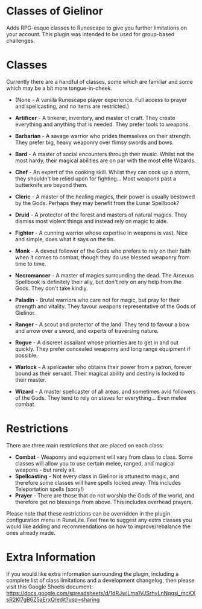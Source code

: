 # Classes of Gielinor
Adds RPG-esque classes to Runescape to give you further limitations on your account. This plugin was intended to be used for group-based challenges.

# Classes
Currently there are a handful of classes, some which are familiar and some which may be a bit more tongue-in-cheek.
* (None - A vanilla Runescape player experience. Full access to prayer and spellcasting, and no items are restricted.)

* **Artificer** - A tinkerer, inventory, and master of craft. They create everything and anything that is needed. They prefer tools to weapons.
* **Barbarian** - A savage warrior who prides themselves on their strength. They prefer big, heavy weaponry over flimsy swords and bows.
* **Bard** - A master of social encounters through their music. Whilst not the most hardy, their magical abilities are on par with the most elite Wizards.
* **Chef** - An expert of the cooking skill. Whilst they can cook up a storm, they shouldn't be relied upon for fighting... Most weapons past a butterknife are beyond them.
* **Cleric** - A master of the healing magics, their power is usually bestowed by the Gods. Perhaps they may benefit from the Lunar Spellbook?
* **Druid** - A protector of the forest and masters of natural magics. They dismiss most violent things and instead rely on magic to aide.
* **Fighter** - A cunning warrior whose expertise in weapons is vast. Nice and simple, does what it says on the tin.
* **Monk** - A devout follower of the Gods who prefers to rely on their faith when it comes to combat, though they do use blessed weaponry from time to time.
* **Necromancer** - A master of magics surrounding the dead. The Arceuus Spellbook is definitely their ally, but don't rely on any help from the Gods. They don't take kindly.
* **Paladin** - Brutal warriors who care not for magic, but pray for their strength and vitality. They favour weapons representative of the Gods of Gielinor.
* **Ranger** - A scout and protector of the land. They tend to favour a bow and arrow over a sword, and experts of traversing nature.
* **Rogue** - A discreet assailant whose priorities are to get in and out quickly. They prefer concealed weaponry and long range equipment if possible.
* **Warlock** - A spellcaster who obtains their power from a patron, forever bound as their servant. Their magical ability and destiny is locked to their master.
* **Wizard** - A master spellcaster of all areas, and sometimes avid followers of the Gods. They tend to rely on staves for everything... Even melee combat.

# Restrictions
There are three main restrictions that are placed on each class:
* **Combat** - Weaponry and equipment will vary from class to class. Some classes will allow you to use certain melee, ranged, and magical weapons - but rarely all.
* **Spellcasting** - Not every class in Gielinor is attuned to magic, and therefore some classes will have spells locked away. This includes Teleportation spells (sorry!)
* **Prayer** - There are those that do not worship the Gods of the world, and therefore get no blessings from above. This includes overhead prayers.

Please note that these restrictions can be overridden in the plugin configuration menu in RuneLite. Feel free to suggest any extra classes you would like adding and recommendations on how to improve/rebalance the ones already made.

# Extra Information
If you would like extra information surrounding the plugin, including a complete list of class limitations and a development changelog, then please visit this Google Sheets document: https://docs.google.com/spreadsheets/d/1dRJwlLma1VJSrhvLnNqqsi_mcKXsR2Kl7gB6Z5aErxQ/edit?usp=sharing

